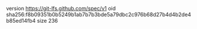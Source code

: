 version https://git-lfs.github.com/spec/v1
oid sha256:f8b09351b0b5249b1ab7b7b3bde5a79dbc2c976b68d27b4d4b2de4b85ed14fb4
size 236
